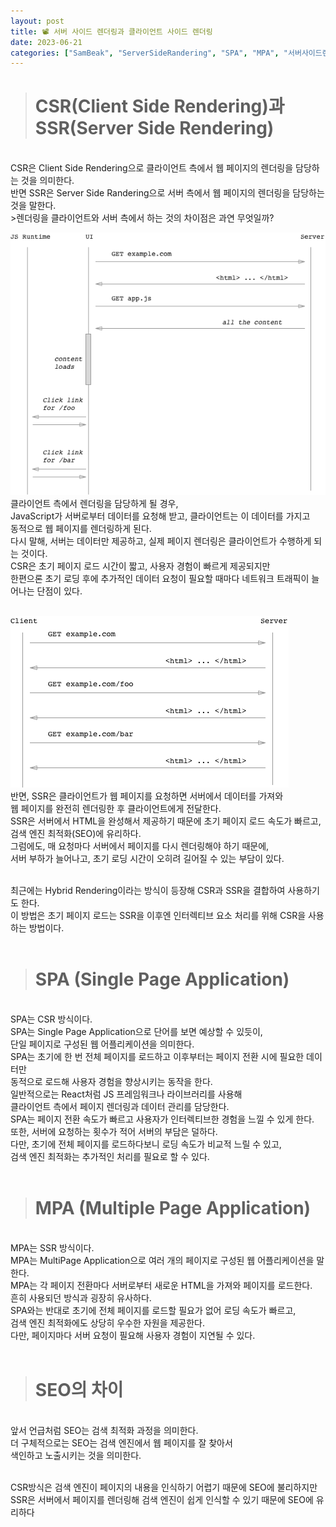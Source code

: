 ```yaml
---
layout: post
title: 📽 서버 사이드 렌더링과 클라이언트 사이드 렌더링
date: 2023-06-21
categories: ["SamBeak", "ServerSideRandering", "SPA", "MPA", "서버사이드렌더링"]
---
```


> # CSR(Client Side Rendering)과 SSR(Server Side Rendering)

<br>
 CSR은 Client Side Rendering으로 클라이언트 측에서 웹 페이지의 렌더링을 담당하는 것을 의미한다. <br>
반면 SSR은 Server Side Randering으로 서버 측에서 웹 페이지의 렌더링을 담당하는 것을 말한다. <br>
>렌더링을 클라이언트와 서버 측에서 하는 것의 차이점은 과연 무엇일까? <br>

<img src="../../assets/images/CSR.png"> <br>
클라이언트 측에서 렌더링을 담당하게 될 경우, <br>
JavaScript가 서버로부터 데이터를 요청해 받고, 클라이언트는 이 데이터를 가지고 <br>
동적으로 웹 페이지를 렌더링하게 된다. <br>
다시 말해, 서버는 데이터만 제공하고, 실제 페이지 렌더링은 클라이언트가 수행하게 되는 것이다. <br>
CSR은 초기 페이지 로드 시간이 짧고, 사용자 경험이 빠르게 제공되지만 <br>
한편으론 초기 로딩 후에 추가적인 데이터 요청이 필요할 때마다 네트워크 트래픽이 늘어나는 단점이 있다. <br><br>

<img src="../../assets/images/SSR.png"> <br>
반면, SSR은 클라이언트가 웹 페이지를 요청하면 서버에서 데이터를 가져와 <br>
웹 페이지를 완전히 렌더링한 후 클라이언트에게 전달한다. <br>
SSR은 서버에서 HTML을 완성해서 제공하기 때문에 초기 페이지 로드 속도가 빠르고, <br>
검색 엔진 최적화(SEO)에 유리하다. <br>
그럼에도, 매 요청마다 서버에서 페이지를 다시 렌더링해야 하기 때문에, <br>
서버 부하가 늘어나고, 초기 로딩 시간이 오히려 길어질 수 있는 부담이 있다. <br><br>

최근에는 Hybrid Rendering이라는 방식이 등장해 CSR과 SSR을 결합하여 사용하기도 한다. <br>
이 방법은 초기 페이지 로드는 SSR을 이후엔 인터렉티브 요소 처리를 위해 CSR을 사용하는 방법이다. <br><br>

> # SPA (Single Page Application)

<br>
 SPA는 CSR 방식이다. <br>
SPA는 Single Page Application으로 단어를 보면 예상할 수 있듯이, <br>
단일 페이지로 구성된 웹 어플리케이션을 의미한다. <br>
SPA는 초기에 한 번 전체 페이지를 로드하고 이후부터는 페이지 전환 시에 필요한 데이터만 <br>
동적으로 로드해 사용자 경험을 향상시키는 동작을 한다. <br>
일반적으로는 React처럼 JS 프레임워크나 라이브러리를 사용해 <br>
클라이언트 측에서 페이지 렌더링과 데이터 관리를 담당한다. <br>
SPA는 페이지 전환 속도가 빠르고 사용자가 인터렉티브한 경험을 느낄 수 있게 한다. <br>
또한, 서버에 요청하는 횟수가 적어 서버의 부담은 덜하다. <br>
다만, 초기에 전체 페이지를 로드하다보니 로딩 속도가 비교적 느릴 수 있고, <br>
검색 엔진 최적화는 추가적인 처리를 필요로 할 수 있다. <br><br>

> # MPA (Multiple Page Application)

<br>
 MPA는 SSR 방식이다. <br>
MPA는 MultiPage Application으로 여러 개의 페이지로 구성된 웹 어플리케이션을 말한다. <br>
MPA는 각 페이지 전환마다 서버로부터 새로운 HTML을 가져와 페이지를 로드한다. <br>
흔히 사용되던 방식과 굉장히 유사하다. <br>
SPA와는 반대로 초기에 전체 페이지를 로드할 필요가 없어 로딩 속도가 빠르고, <br>
검색 엔진 최적화에도 상당히 우수한 자원을 제공한다. <br>
다만, 페이지마다 서버 요청이 필요해 사용자 경험이 지연될 수 있다. <br><br>

> # SEO의 차이

<br>
앞서 언급처럼 SEO는 검색 최적화 과정을 의미한다. <br>
더 구체적으로는 SEO는 검색 엔진에서 웹 페이지를 잘 찾아서 <br>
색인하고 노출시키는 것을 의미한다. <br><br>

CSR방식은 검색 엔진이 페이지의 내용을 인식하기 어렵기 때문에 SEO에 불리하지만 <br>
SSR은 서버에서 페이지를 렌더링해 검색 엔진이 쉽게 인식할 수 있기 때문에 SEO에 유리하다 <br><br>
